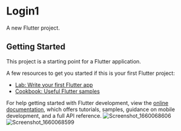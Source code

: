 # Login1

A new Flutter project.

## Getting Started

This project is a starting point for a Flutter application.

A few resources to get you started if this is your first Flutter project:

- [Lab: Write your first Flutter app](https://docs.flutter.dev/get-started/codelab)
- [Cookbook: Useful Flutter samples](https://docs.flutter.dev/cookbook)

For help getting started with Flutter development, view the
[online documentation](https://docs.flutter.dev/), which offers tutorials,
samples, guidance on mobile development, and a full API reference.
![Screenshot_1660068606](https://user-images.githubusercontent.com/89515740/183728530-4292931c-ab15-4a8c-9544-dfe868b49419.png)
![Screenshot_1660068599](https://user-images.githubusercontent.com/89515740/183728544-66e97033-6f0d-4951-9c35-ef1458f2ec56.png)

